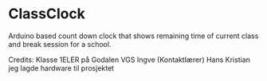 # ClassClock
Arduino based count down clock that shows remaining time of current class and break session for a school.




Credits:
Klasse 1ELER på Godalen VGS
Ingve (Kontaktlærer)
Hans Kristian jeg lagde hardware til prosjektet
